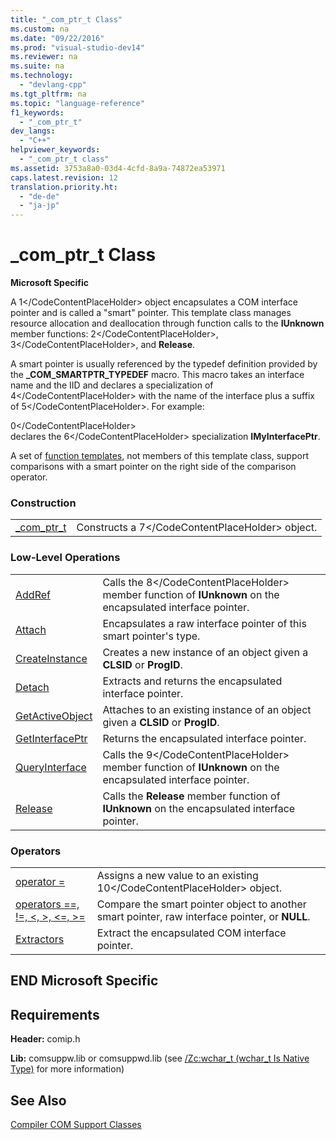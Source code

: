 ```yaml
---
title: "_com_ptr_t Class"
ms.custom: na
ms.date: "09/22/2016"
ms.prod: "visual-studio-dev14"
ms.reviewer: na
ms.suite: na
ms.technology: 
  - "devlang-cpp"
ms.tgt_pltfrm: na
ms.topic: "language-reference"
f1_keywords: 
  - "_com_ptr_t"
dev_langs: 
  - "C++"
helpviewer_keywords: 
  - "_com_ptr_t class"
ms.assetid: 3753a8a0-03d4-4cfd-8a9a-74872ea53971
caps.latest.revision: 12
translation.priority.ht: 
  - "de-de"
  - "ja-jp"
---
```

# _com_ptr_t Class
**Microsoft Specific**  
  
 A <CodeContentPlaceHolder>1\</CodeContentPlaceHolder> object encapsulates a COM interface pointer and is called a "smart" pointer. This template class manages resource allocation and deallocation through function calls to the **IUnknown** member functions: <CodeContentPlaceHolder>2\</CodeContentPlaceHolder>, <CodeContentPlaceHolder>3\</CodeContentPlaceHolder>, and **Release**.  
  
 A smart pointer is usually referenced by the typedef definition provided by the **_COM_SMARTPTR_TYPEDEF** macro. This macro takes an interface name and the IID and declares a specialization of <CodeContentPlaceHolder>4\</CodeContentPlaceHolder> with the name of the interface plus a suffix of <CodeContentPlaceHolder>5\</CodeContentPlaceHolder>. For example:  
  
<CodeContentPlaceHolder>0\</CodeContentPlaceHolder>  
 declares the <CodeContentPlaceHolder>6\</CodeContentPlaceHolder> specialization **IMyInterfacePtr**.  
  
 A set of [function templates](../vs140/relational-function-templates.md), not members of this template class, support comparisons with a smart pointer on the right side of the comparison operator.  
  
### Construction  
  
|||  
|-|-|  
|[_com_ptr_t](../vs140/_com_ptr_t--_com_ptr_t.md)|Constructs a <CodeContentPlaceHolder>7\</CodeContentPlaceHolder> object.|  
  
### Low-Level Operations  
  
|||  
|-|-|  
|[AddRef](../vs140/_com_ptr_t--addref.md)|Calls the <CodeContentPlaceHolder>8\</CodeContentPlaceHolder> member function of **IUnknown** on the encapsulated interface pointer.|  
|[Attach](../vs140/_com_ptr_t--attach.md)|Encapsulates a raw interface pointer of this smart pointer's type.|  
|[CreateInstance](../vs140/_com_ptr_t--createinstance.md)|Creates a new instance of an object given a **CLSID** or **ProgID**.|  
|[Detach](../vs140/_com_ptr_t--detach.md)|Extracts and returns the encapsulated interface pointer.|  
|[GetActiveObject](../vs140/_com_ptr_t--getactiveobject.md)|Attaches to an existing instance of an object given a **CLSID** or **ProgID**.|  
|[GetInterfacePtr](../vs140/_com_ptr_t--getinterfaceptr.md)|Returns the encapsulated interface pointer.|  
|[QueryInterface](../vs140/_com_ptr_t--queryinterface.md)|Calls the <CodeContentPlaceHolder>9\</CodeContentPlaceHolder> member function of **IUnknown** on the encapsulated interface pointer.|  
|[Release](../vs140/_com_ptr_t--release.md)|Calls the **Release** member function of **IUnknown** on the encapsulated interface pointer.|  
  
### Operators  
  
|||  
|-|-|  
|[operator =](../vs140/_com_ptr_t--operator-=.md)|Assigns a new value to an existing <CodeContentPlaceHolder>10\</CodeContentPlaceHolder> object.|  
|[operators ==, !=, \<, >, \<=, >=](../vs140/_com_ptr_t-relational-operators.md)|Compare the smart pointer object to another smart pointer, raw interface pointer, or **NULL**.|  
|[Extractors](../vs140/_com_ptr_t-extractors.md)|Extract the encapsulated COM interface pointer.|  
  
## END Microsoft Specific  
  
## Requirements  
 **Header:** comip.h  
  
 **Lib:** comsuppw.lib or comsuppwd.lib (see [/Zc:wchar_t (wchar_t Is Native Type)](../vs140/-zc-wchar_t--wchar_t-is-native-type-.md) for more information)  
  
## See Also  
 [Compiler COM Support Classes](../vs140/compiler-com-support-classes.md)
